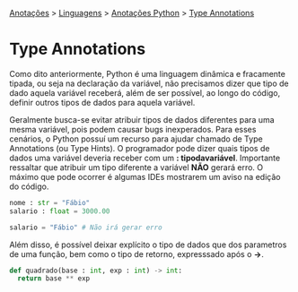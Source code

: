 <link rel="stylesheet" type="text/css" href="../../CSS/dark-theme.css">

[Anotações](../../) > [Linguagens](../Index.md) > [Anotações Python](./Index.md) > [Type Annotations](./TypeAnnotations.md)

# Type Annotations

Como dito anteriormente, Python é uma linguagem dinâmica e fracamente tipada, ou seja na declaração da variável, não precisamos dizer que tipo de dado aquela variável receberá, além de ser possível, ao longo do código, definir outros tipos de dados para aquela variável. 

Geralmente busca-se evitar atribuir tipos de dados diferentes para uma mesma variável, pois podem causar bugs inexperados. Para esses cenários, o Python possuí um recurso para ajudar chamado de Type Annotations (ou Type Hints). O programador pode dizer quais tipos de dados uma variável deveria receber com um **: tipodavariável**. Importante ressaltar que atribuir um tipo diferente a variável **NÃO** gerará erro. O máximo que pode ocorrer é algumas IDEs mostrarem um aviso na edição do código. 

```python
nome : str = "Fábio"
salario : float = 3000.00

salario = "Fábio" # Não irá gerar erro
```

Além disso, é possível deixar explícito o tipo de dados que dos parametros de uma função, bem como o tipo de retorno, expresssado após o **->**.
```python
def quadrado(base : int, exp : int) -> int:
  return base ** exp
```